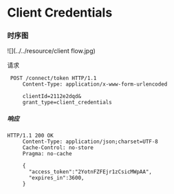 # Client Credentials

### 时序图

![](../../resource/client flow.jpg)

 请求

```http
 POST /connect/token HTTP/1.1
     Content-Type: application/x-www-form-urlencoded

	 clientId=2112e2dqd&
     grant_type=client_credentials
```

##### 响应

```http
HTTP/1.1 200 OK
     Content-Type: application/json;charset=UTF-8
     Cache-Control: no-store
     Pragma: no-cache

     {
       "access_token":"2YotnFZFEjr1zCsicMWpAA",
       "expires_in":3600,
     }
```

